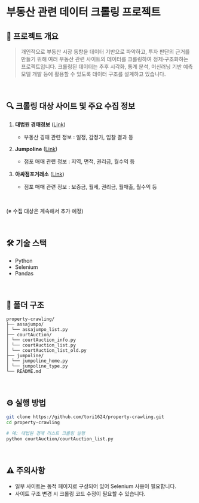 # 부동산 관련 데이터 크롤링 프로젝트

## 📌 프로젝트 개요
> 개인적으로 부동산 시장 동향을 데이터 기반으로 파악하고, 투자 판단의 근거를 만들기 위해 여러 부동산 관련 사이트의 데이터를 크롤링하여 정제·구조화하는 프로젝트입니다. 크롤링된 데이터는 추후 시각화, 통계 분석, 머신러닝 기반 예측 모델 개발 등에 활용할 수 있도록 데이터 구조를 설계하고 있습니다.
<br/>

## 🔍 크롤링 대상 사이트 및 주요 수집 정보

1. **대법원 경매정보** ([Link](https://www.courtauction.go.kr/pgj/index.on))  
   - 부동산 경매 관련 정보 : 일정, 감정가, 입찰 결과 등

2. **Jumpoline** ([Link](https://www.jumpoline.com/))  
   - 점포 매매 관련 정보 : 지역, 면적, 권리금, 월수익 등
  
3. **아싸점포거래소** ([Link](https://xn--v69ap5so3hsnb81e1wfh6z.com/))  
   - 점포 매매 관련 정보 : 보증금, 월세, 권리금, 월매출, 월수익 등

<br/>

(※ 수집 대상은 계속해서 추가 예정)

<br/>

## 🛠️ 기술 스택
- Python
- Selenium
- Pandas
<br/>

## 📁 폴더 구조
```
property-crawling/
├── assajumpo/
│ └── assajumpo_list.py
├── courtAuction/
│ └── courtAuction_info.py
│ └── courtAuction_list.py
│ └── courtAuction_list_old.py
├── jumpoline/
│ └── jumpoline_home.py
│ └── jumpoline_type.py
└── README.md
```

<br/>

## ⚙️ 실행 방법
```bash
git clone https://github.com/tori1624/property-crawling.git
cd property-crawling

# 예: 대법원 경매 리스트 크롤링 실행
python courtAuction/courtAuction_list.py
```

<br/>

## ⚠️ 주의사항
- 일부 사이트는 동적 페이지로 구성되어 있어 Selenium 사용이 필요합니다.
- 사이트 구조 변경 시 크롤링 코드 수정이 필요할 수 있습니다.
